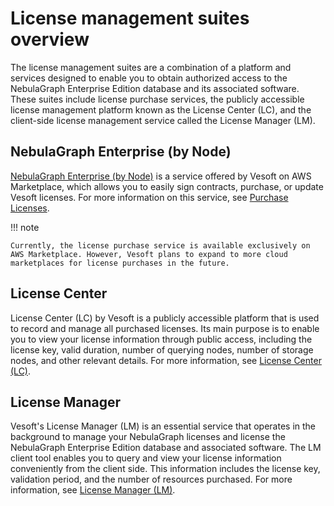# License management suites overview

The license management suites are a combination of a platform and services designed to enable you to obtain authorized access to the NebulaGraph Enterprise Edition database and its associated software. These suites include license purchase services, the publicly accessible license management platform known as the License Center (LC), and the client-side license management service called the License Manager (LM).

## NebulaGraph Enterprise (by Node)

[NebulaGraph Enterprise (by Node)](https://aws.amazon.com/marketplace/pp/prodview-kvpxjh5b4dfno) is a service offered by Vesoft on AWS Marketplace, which allows you to easily sign contracts, purchase, or update Vesoft licenses. For more information on this service, see [Purchase Licenses](../3.purchase-license.md).

!!! note

    Currently, the license purchase service is available exclusively on AWS Marketplace. However, Vesoft plans to expand to more cloud marketplaces for license purchases in the future.

## License Center

License Center (LC) by Vesoft is a publicly accessible platform that is used to record and manage all purchased licenses. Its main purpose is to enable you to view your license information through public access, including the license key, valid duration, number of querying nodes, number of storage nodes, and other relevant details. For more information, see [License Center (LC)](2.license-center.md).

## License Manager

Vesoft's License Manager (LM) is an essential service that operates in the background to manage your NebulaGraph licenses and license the NebulaGraph Enterprise Edition database and associated software. The LM client tool enables you to query and view your license information conveniently from the client side. This information includes the license key, validation period, and the number of resources purchased. For more information, see [License Manager (LM)](3.license-manager.md).
